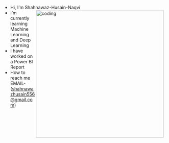 - Hi, I’m Shahnawaz-Husain-Naqvi
  <img align="right" alt="coding" width="400" src="![image](https://github.com/Shahnawaz-Husain-Naqvi/Shahnawaz-Husain-Naqvi/assets/157488204/7b04c3bd-6eec-4239-b35b-46e8d0cb5daf)
" >
- I’m currently learning Machine Learning and Deep Learning
- I have worked on a Power BI Report 
- How to reach me EMAIL-(shahnawazhusain556@gmail.com)



